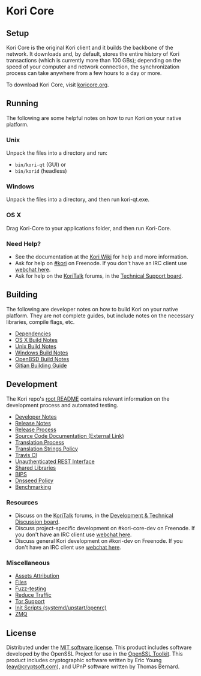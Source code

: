 Kori Core
=============

Setup
---------------------
Kori Core is the original Kori client and it builds the backbone of the network. It downloads and, by default, stores the entire history of Kori transactions (which is currently more than 100 GBs); depending on the speed of your computer and network connection, the synchronization process can take anywhere from a few hours to a day or more.

To download Kori Core, visit [koricore.org](https://koricore.org/en/releases/).

Running
---------------------
The following are some helpful notes on how to run Kori on your native platform.

### Unix

Unpack the files into a directory and run:

- `bin/kori-qt` (GUI) or
- `bin/korid` (headless)

### Windows

Unpack the files into a directory, and then run kori-qt.exe.

### OS X

Drag Kori-Core to your applications folder, and then run Kori-Core.

### Need Help?

* See the documentation at the [Kori Wiki](https://en.kori.it/wiki/Main_Page)
for help and more information.
* Ask for help on [#kori](http://webchat.freenode.net?channels=kori) on Freenode. If you don't have an IRC client use [webchat here](http://webchat.freenode.net?channels=kori).
* Ask for help on the [KoriTalk](https://koritalk.org/) forums, in the [Technical Support board](https://koritalk.org/index.php?board=4.0).

Building
---------------------
The following are developer notes on how to build Kori on your native platform. They are not complete guides, but include notes on the necessary libraries, compile flags, etc.

- [Dependencies](dependencies.md)
- [OS X Build Notes](build-osx.md)
- [Unix Build Notes](build-unix.md)
- [Windows Build Notes](build-windows.md)
- [OpenBSD Build Notes](build-openbsd.md)
- [Gitian Building Guide](gitian-building.md)

Development
---------------------
The Kori repo's [root README](/README.md) contains relevant information on the development process and automated testing.

- [Developer Notes](developer-notes.md)
- [Release Notes](release-notes.md)
- [Release Process](release-process.md)
- [Source Code Documentation (External Link)](https://dev.visucore.com/kori/doxygen/)
- [Translation Process](translation_process.md)
- [Translation Strings Policy](translation_strings_policy.md)
- [Travis CI](travis-ci.md)
- [Unauthenticated REST Interface](REST-interface.md)
- [Shared Libraries](shared-libraries.md)
- [BIPS](bips.md)
- [Dnsseed Policy](dnsseed-policy.md)
- [Benchmarking](benchmarking.md)

### Resources
* Discuss on the [KoriTalk](https://koritalk.org/) forums, in the [Development & Technical Discussion board](https://koritalk.org/index.php?board=6.0).
* Discuss project-specific development on #kori-core-dev on Freenode. If you don't have an IRC client use [webchat here](http://webchat.freenode.net/?channels=kori-core-dev).
* Discuss general Kori development on #kori-dev on Freenode. If you don't have an IRC client use [webchat here](http://webchat.freenode.net/?channels=kori-dev).

### Miscellaneous
- [Assets Attribution](assets-attribution.md)
- [Files](files.md)
- [Fuzz-testing](fuzzing.md)
- [Reduce Traffic](reduce-traffic.md)
- [Tor Support](tor.md)
- [Init Scripts (systemd/upstart/openrc)](init.md)
- [ZMQ](zmq.md)

License
---------------------
Distributed under the [MIT software license](/COPYING).
This product includes software developed by the OpenSSL Project for use in the [OpenSSL Toolkit](https://www.openssl.org/). This product includes
cryptographic software written by Eric Young ([eay@cryptsoft.com](mailto:eay@cryptsoft.com)), and UPnP software written by Thomas Bernard.
